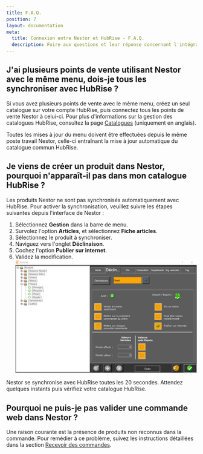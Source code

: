 ```yaml
---
title: F.A.Q.
position: 7
layout: documentation
meta:
  title: Connexion entre Nestor et HubRise - F.A.Q.
  description: Foire aux questions et leur réponse concernant l'intégration de Nestor avec HubRise.
---
```


## J'ai plusieurs points de vente utilisant Nestor avec le même menu, dois-je tous les synchroniser avec HubRise ?

Si vous avez plusieurs points de vente avec le même menu, créez un seul catalogue sur votre compte HubRise, puis connectez tous les points de vente Nestor à celui-ci. Pour plus d'informations sur la gestion des catalogues HubRise, consultez la page [Catalogues](/docs/catalog) (uniquement en anglais).

Toutes les mises à jour du menu doivent être effectuées depuis le même poste travail Nestor, celle-ci entraînant la mise à jour automatique du catalogue commun HubRise.

## Je viens de créer un produit dans Nestor, pourquoi n'apparaît-il pas dans mon catalogue HubRise ?

Les produits Nestor ne sont pas synchronisés automatiquement avec HubRise. Pour activer la synchronisation, veuillez suivre les étapes suivantes depuis l'interface de Nestor :
1. Sélectionnez **Gestion** dans la barre de menu. 
1. Survolez l'option **Articles**, et sélectionnez **Fiche articles**.
1. Sélectionnez le produit à synchroniser.
1. Naviguez vers l'onglet **Déclinaison**.
1. Cochez l'option **Publier sur internet**.
1. Validez la modification.
   ![F.A.Q. - Publier sur internet](../images/011-fr-nestor-publier-sur-internet.png)

Nestor se synchronise avec HubRise toutes les 20 secondes. Attendez quelques instants puis vérifiez votre catalogue HubRise.

## Pourquoi ne puis-je pas valider une commande web dans Nestor ?

Une raison courante est la présence de produits non reconnus dans la commande. Pour remédier à ce problème, suivez les instructions détaillées dans la section [Recevoir des commandes](/apps/nestor/orders#recevoir-des-commandes).
